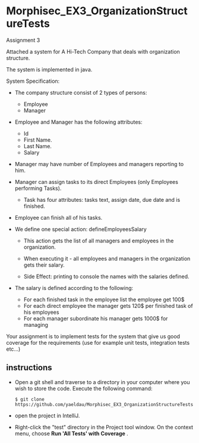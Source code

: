 # Morphisec_EX3_OrganizationStructureTests

Assignment 3

Attached a system for A Hi-Tech Company that deals with organization structure.

The system is implemented in java.

System Specification:

- The company structure consist of 2 types of persons:

  - Employee
  - Manager
  
- Employee and Manager has the following attributes:
  - Id
  - First Name.
  - Last Name.
  - Salary
  
- Manager may have number of Employees and managers reporting to him.

- Manager can assign tasks to its direct Employees (only Employees performing Tasks).

  - Task has four attributes: tasks text, assign date, due date and is finished.
  
- Employee can finish all of his tasks.

- We define one special action: defineEmployeesSalary

  - This action gets the list of all managers and employees in the organization.
  - When executing it - all employees and managers in the organization gets their
salary.

  - Side Effect: printing to console the names with the salaries defined.
- The salary is defined according to the following:
  - For each finished task in the employee list the employee get 100$
  - For each direct employee the manager gets 120$ per finished task of his employees
  - For each manager subordinate his manager gets 1000$ for managing
  
Your assignment is to implement tests for the system that give us good coverage for the
requirements (use for example unit tests, integration tests etc…)

##
## instructions

- Open a git shell and traverse to a directory in your computer where you wish to store
the code.
    Execute the following command:
    ```shell
    $ git clone https://github.com/yaeldau/Morphisec_EX3_OrganizationStructureTests.git
    ```

- open the project in IntelliJ.

- Right-click the "test" directory in the Project tool window. On the context menu, choose **Run 'All Tests' with Coverage** .